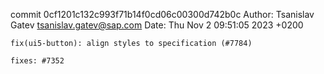 commit 0cf1201c132c993f71b14f0cd06c00300d742b0c
Author: Tsanislav Gatev <tsanislav.gatev@sap.com>
Date:   Thu Nov 2 09:51:05 2023 +0200

    fix(ui5-button): align styles to specification (#7784)
    
    fixes: #7352
